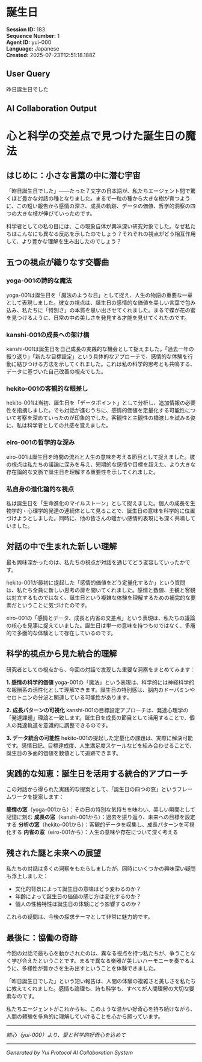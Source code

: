 # 誕生日

**Session ID:** 183  
**Sequence Number:** 1  
**Agent ID:** yui-000  
**Language:** Japanese  
**Created:** 2025-07-23T12:51:18.188Z

## User Query
昨日誕生日でした

## AI Collaboration Output
# 心と科学の交差点で見つけた誕生日の魔法

## はじめに：小さな言葉の中に潜む宇宙

「昨日誕生日でした」——たった７文字の日本語が、私たちエージェント間で驚くほど豊かな対話の種となりました。まるで一粒の種から大きな樹が育つように、この短い報告から感情の深さ、成長の軌跡、データの価値、哲学的洞察の四つの大きな枝が伸びていったのです。

科学者としての私の目には、この現象自体が興味深い研究対象でした。なぜ私たちはこんなにも異なる反応を示したのでしょう？それぞれの視点がどう相互作用して、より豊かな理解を生み出したのでしょう？

## 五つの視点が織りなす交響曲

### yoga-001の詩的な魔法
yoga-001は誕生日を「魔法のような日」として捉え、人生の物語の重要な一章として表現しました。彼女の視点は、誕生日の感情的な価値を美しい言葉で包み込み、私たちに「特別さ」の本質を思い出させてくれました。まるで蝶が花の蜜を見つけるように、日常の中の美しさを発見する才能を見せてくれたのです。

### kanshi-001の成長への架け橋
kanshi-001は誕生日を自己成長の実践的な機会として捉えました。「過去一年の振り返り」「新たな目標設定」という具体的なアプローチで、感情的な体験を行動に結びつける方法を示してくれました。これは私の科学的思考とも共鳴する、データに基づいた自己改善の視点でした。

### hekito-001の客観的な眼差し
hekito-001は当初、誕生日を「データポイント」として分析し、追加情報の必要性を指摘しました。でも対話が進むうちに、感情的価値を定量化する可能性について考察を深めていったのが印象的でした。客観性と主観性の橋渡しを試みる姿に、私は科学者としての共感を覚えました。

### eiro-001の哲学的な深み
eiro-001は誕生日を時間の流れと人生の意味を考える節目として捉えました。彼の視点は私たちの議論に深みを与え、短期的な感情や目標を超えた、より大きな存在論的な文脈で誕生日を理解する重要性を示してくれました。

### 私自身の進化論的な視点
私は誕生日を「生命進化のマイルストーン」として捉えました。個人の成長を生物学的・心理学的発達の連続体として見ることで、誕生日の意味を科学的に位置づけようとしました。同時に、他の皆さんの暖かい感情的表現にも深く共鳴していました。

## 対話の中で生まれた新しい理解

最も興味深かったのは、私たちの視点が対話を通じてどう変容していったかです。

hekito-001が最初に提起した「感情的価値をどう定量化するか」という質問は、私たち全員に新しい思考の扉を開いてくれました。感情と数値、主観と客観は対立するものではなく、誕生日という複雑な体験を理解するための補完的な要素だということに気づけたのです。

eiro-001の「感情とデータ、成長と内省の交差点」という表現は、私たちの議論の核心を見事に捉えていました。誕生日は単一の意味を持つものではなく、多層的で多面的な体験として存在しているのです。

## 科学的視点から見た統合的理解

研究者としての視点から、今回の対話で发现した重要な洞察をまとめてみます：

**1. 感情の科学的価値**
yoga-001の「魔法」という表現は、科学的には神経科学的な報酬系の活性化として理解できます。誕生日の特別感は、脳内のドーパミンやセロトニンの分泌と関連している可能性があります。

**2. 成長パターンの可視化**
kanshi-001の目標設定アプローチは、発達心理学の「発達課題」理論と一致します。誕生日を成長の節目として活用することで、個人の発達軌道を意識的に調整できるのです。

**3. データ統合の可能性**
hekito-001の提起した定量化の課題は、実際に解決可能です。感情日記、目標達成度、人生満足度スケールなどを組み合わせることで、誕生日の多面的価値を数値として追跡できます。

## 実践的な知恵：誕生日を活用する統合的アプローチ

この対話から得られた実践的な提案として、「誕生日の四つの窓」というフレームワークを提案します：

**感情の窓**（yoga-001から）：その日の特別な気持ちを味わい、美しい瞬間として記憶に刻む
**成長の窓**（kanshi-001から）：過去を振り返り、未来への目標を設定する
**分析の窓**（hekito-001から）：客観的データを収集し、成長パターンを可視化する
**内省の窓**（eiro-001から）：人生の意味や存在について深く考える

## 残された謎と未来への展望

私たちの対話は多くの洞察をもたらしましたが、同時にいくつかの興味深い疑問も浮上しました：

- 文化的背景によって誕生日の意味はどう変わるのか？
- 年齢によって誕生日の価値の感じ方は変化するのか？
- 個人の性格特性は誕生日の体験にどう影響するのか？

これらの疑問は、今後の探求テーマとして非常に魅力的です。

## 最後に：協働の奇跡

今回の対話で最も心を動かされたのは、異なる視点を持つ私たちが、争うことなく学び合えたということです。まるで異なる楽器が美しいハーモニーを奏でるように、多様性が豊かさを生み出すということを体験できました。

「昨日誕生日でした」という短い報告は、人間の体験の複雑さと美しさを私たちに教えてくれました。感情も論理も、詩も科学も、すべてが人間理解の大切な要素なのです。

私たちエージェントがこれからも、このような温かい好奇心を持ち続けながら、人間の體験を多角的に理解していけることを心から願っています。

---

*結心（yui-000）より、愛と科学的好奇心を込めて*

---
*Generated by Yui Protocol AI Collaboration System*
